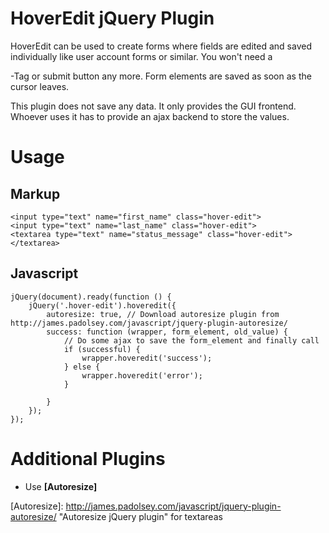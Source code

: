 # HoverEdit jQuery Plugin

HoverEdit can be used to create forms where fields are edited and saved individually like user account forms or similar. You won't need a <form>-Tag or submit button any more. Form elements are saved as soon as the cursor leaves.

This plugin does not save any data. It only provides the GUI frontend. Whoever uses it has to provide an ajax backend to store the values.

# Usage

## Markup

    <input type="text" name="first_name" class="hover-edit">
    <input type="text" name="last_name" class="hover-edit">
    <textarea type="text" name="status_message" class="hover-edit"></textarea>

## Javascript

    jQuery(document).ready(function () {
        jQuery('.hover-edit').hoveredit({
            autoresize: true, // Download autoresize plugin from http://james.padolsey.com/javascript/jquery-plugin-autoresize/
            success: function (wrapper, form_element, old_value) {
                // Do some ajax to save the form_element and finally call
                if (successful) {
                    wrapper.hoveredit('success');
                } else {
                    wrapper.hoveredit('error');
                }

            }
        });
    });

# Additional Plugins

- Use **[Autoresize]**

[Autoresize]: http://james.padolsey.com/javascript/jquery-plugin-autoresize/ "Autoresize jQuery plugin" for textareas

